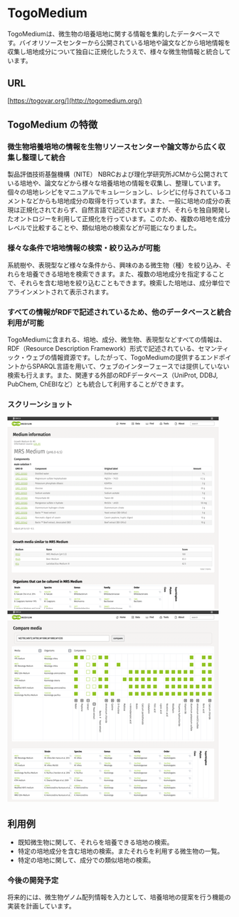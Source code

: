 # TogoMedium

TogoMediumは、微生物の培養培地に関する情報を集約したデータベースです。バイオリソースセンターから公開されている培地や論文などから培地情報を収集し培地成分について独自に正規化したうえで、様々な微生物情報と統合しています。
## URL
[https://togovar.org/](http://togomedium.org/)

## TogoMedium の特徴
### 微生物培養培地の情報を生物リソースセンターや論文等から広く収集し整理して統合
製品評価技術基盤機構（NITE） NBRCおよび理化学研究所JCMから公開されている培地や、論文などから様々な培養培地の情報を収集し、整理しています。個々の培地レシピをマニュアルでキュレーションし、レシピに付与されているコメントなどからも培地成分の取得を行っています。また、一般に培地の成分の表現は正規化されておらず、自然言語で記述されていますが、それらを独自開発したオントロジーを利用して正規化を行っています。このため、複数の培地を成分レベルで比較することや、類似培地の検索などが可能になりました。
### 様々な条件で培地情報の検索・絞り込みが可能
系統樹や、表現型など様々な条件から、興味のある微生物（種）を絞り込み、それらを培養できる培地を検索できます。また、複数の培地成分を指定することで、それらを含む培地を絞り込むこともできます。検索した培地は、成分単位でアラインメントされて表示されます。
### すべての情報がRDFで記述されているため、他のデータベースと統合利用が可能
TogoMediumに含まれる、培地、成分、微生物、表現型などすべての情報は、RDF（Resource Description Framework）形式で記述されている、セマンティック・ウェブの情報資源です。したがって、TogoMediumの提供するエンドポイントからSPARQL言語を用いて、ウェブのインターフェースでは提供していない検索も行えます。また、関連する外部のRDFデータベース（UniProt, DDBJ, PubChem, ChEBIなど）とも統合して利用することができます。


### スクリーンショット
![Fig-1](https://raw.githubusercontent.com/dbcls/website/master/services/images/DBCLSServices_TogoMedium_fig-1_20230831.png)
![Fig-2](https://raw.githubusercontent.com/dbcls/website/master/services/images/DBCLSServices_TogoMedium_fig-2_20230831.png)

## 利用例
- 既知微生物に関して、それらを培養できる培地の検索。
- 特定の培地成分を含む培地の検索。またそれらを利用する微生物の一覧。
- 特定の培地に関して、成分での類似培地の検索。

### 今後の開発予定​
将来的には、微生物ゲノム配列情報を入力として、培養培地の提案を行う機能の実装を計画しています。
